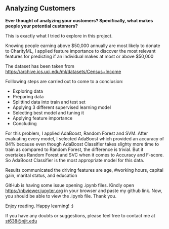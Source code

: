 ## Analyzing Customers

**Ever thought of analyzing your customers? Specifically, what makes people your potential customers?**

This is exactly what I tried to explore in this project.

Knowing people earning above $50,000 annually are most likely to donate to CharityML, I applied feature importance to discover the most relevant features for predicting if an individual makes at most or above $50,000 

The dataset has been taken from https://archive.ics.uci.edu/ml/datasets/Census+Income

Folllowing steps are carried out to come to a conclusion:
- Exploring data
- Preparing data
- Splittind data into train and test set
- Applying 3 different supervised learning model
- Selecting best model and tuning it
- Applying feature importance
- Concluding

For this problem, I applied AdaBoost, Random Forest and SVM. 
After evaluating every model, I selected AdaBoost which provided an accuracy of 84% because even though AdaBoost Classifier takes slighty more time to train as compared to Random Forest, the difference is trivial. But it overtakes Random Forest and SVC when it comes to Accuracy and F-score. 
So AdaBoost Classifier is the most appropriate model for this data.

Results communicated the driving features are age, #working hours, capital gain, marital status, and education   

GitHub is having some issue opening .ipynb files. Kindly open https://nbviewer.jupyter.org in your browser and paste my github link. Now, you should be able to view the .ipynb file. Thank you.

Enjoy reading. Happy learning! :)

If you have any doubts or suggestions, please feel free to contact me at st638@njit.edu
